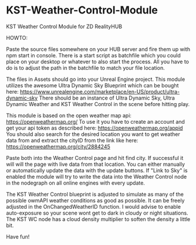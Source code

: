 # KST-Weather-Control-Module
KST Weather Control Module for ZD RealityHUB



HOWTO:

Paste the source files somewhere on your HUB server and fire them up with npm start in console. There is a start script as batchfile which you could place on your desktop or whatever to also start the process. All you have to do is to adjust the path in the batchfile to match your file location.

The files in Assets should go into your Unreal Engine project. 
This module utilizes the awesome Ultra Dynamic Sky Blueprint which can be bought here: https://www.unrealengine.com/marketplace/en-US/product/ultra-dynamic-sky
There should be an instance of Ultra Dynamic Sky, Ultra Dynamic Weather and KST Weather Control in the scene before hitting play.

This module is based on the open weather map api: https://openweathermap.org/
To use it you have to create an account and get your api token as described here: https://openweathermap.org/appid
You should also search for the desired location you want to get weather data from and extract the cityID from the link like here: https://openweathermap.org/city/2884245

Paste both into the Weather Control page and hit find city. If successful it will will the page with live data from that location.
You can either manually or automatically update the data with the update buttons.
If "Link to Sky" is enabled the module will try to write the data into the Weather Control node in the nodegraph on all online engines with every update.

The KST Weather Control blueprint is adjusted to simulate as many of the possible owmAPI weather conditions as good as possible. It can be freely adjusted in the OnChangedWeatherID function. I would advise to enable auto-exposure so your scene wont get to dark in cloudy or night situations. The KST WC node has a cloud density multiplier to soften the density a little bit.

Have fun!
